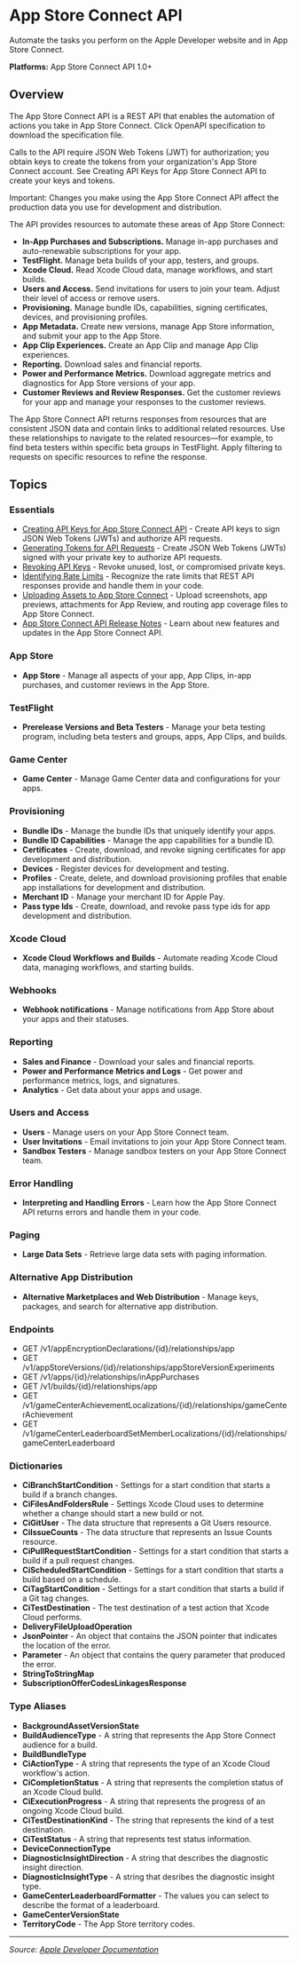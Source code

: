 # App Store Connect API

Automate the tasks you perform on the Apple Developer website and in App Store Connect.

**Platforms:** App Store Connect API 1.0+

## Overview

The App Store Connect API is a REST API that enables the automation of actions you take in App Store Connect. Click OpenAPI specification to download the specification file.

Calls to the API require JSON Web Tokens (JWT) for authorization; you obtain keys to create the tokens from your organization's App Store Connect account. See Creating API Keys for App Store Connect API to create your keys and tokens.

Important: Changes you make using the App Store Connect API affect the production data you use for development and distribution.

The API provides resources to automate these areas of App Store Connect:

- **In-App Purchases and Subscriptions.** Manage in-app purchases and auto-renewable subscriptions for your app.
- **TestFlight.** Manage beta builds of your app, testers, and groups.
- **Xcode Cloud.** Read Xcode Cloud data, manage workflows, and start builds.
- **Users and Access.** Send invitations for users to join your team. Adjust their level of access or remove users.
- **Provisioning.** Manage bundle IDs, capabilities, signing certificates, devices, and provisioning profiles.
- **App Metadata.** Create new versions, manage App Store information, and submit your app to the App Store.
- **App Clip Experiences.** Create an App Clip and manage App Clip experiences.
- **Reporting.** Download sales and financial reports.
- **Power and Performance Metrics.** Download aggregate metrics and diagnostics for App Store versions of your app.
- **Customer Reviews and Review Responses.** Get the customer reviews for your app and manage your responses to the customer reviews.

The App Store Connect API returns responses from resources that are consistent JSON data and contain links to additional related resources. Use these relationships to navigate to the related resources—for example, to find beta testers within specific beta groups in TestFlight. Apply filtering to requests on specific resources to refine the response.

## Topics

### Essentials
- [Creating API Keys for App Store Connect API](https://developer.apple.com/documentation/AppStoreConnectAPI/creating_api_keys_for_app_store_connect_api) - Create API keys to sign JSON Web Tokens (JWTs) and authorize API requests.
- [Generating Tokens for API Requests](https://developer.apple.com/documentation/AppStoreConnectAPI/generating_tokens_for_api_requests) - Create JSON Web Tokens (JWTs) signed with your private key to authorize API requests.
- [Revoking API Keys](https://developer.apple.com/documentation/AppStoreConnectAPI/revoking_api_keys) - Revoke unused, lost, or compromised private keys.
- [Identifying Rate Limits](https://developer.apple.com/documentation/AppStoreConnectAPI/identifying_rate_limits) - Recognize the rate limits that REST API responses provide and handle them in your code.
- [Uploading Assets to App Store Connect](https://developer.apple.com/documentation/AppStoreConnectAPI/uploading_assets_to_app_store_connect) - Upload screenshots, app previews, attachments for App Review, and routing app coverage files to App Store Connect.
- [App Store Connect API Release Notes](https://developer.apple.com/documentation/AppStoreConnectAPI/app_store_connect_api_release_notes) - Learn about new features and updates in the App Store Connect API.

### App Store
- **App Store** - Manage all aspects of your app, App Clips, in-app purchases, and customer reviews in the App Store.

### TestFlight
- **Prerelease Versions and Beta Testers** - Manage your beta testing program, including beta testers and groups, apps, App Clips, and builds.

### Game Center
- **Game Center** - Manage Game Center data and configurations for your apps.

### Provisioning
- **Bundle IDs** - Manage the bundle IDs that uniquely identify your apps.
- **Bundle ID Capabilities** - Manage the app capabilities for a bundle ID.
- **Certificates** - Create, download, and revoke signing certificates for app development and distribution.
- **Devices** - Register devices for development and testing.
- **Profiles** - Create, delete, and download provisioning profiles that enable app installations for development and distribution.
- **Merchant ID** - Manage your merchant ID for Apple Pay.
- **Pass type Ids** - Create, download, and revoke pass type ids for app development and distribution.

### Xcode Cloud
- **Xcode Cloud Workflows and Builds** - Automate reading Xcode Cloud data, managing workflows, and starting builds.

### Webhooks
- **Webhook notifications** - Manage notifications from App Store about your apps and their statuses.

### Reporting
- **Sales and Finance** - Download your sales and financial reports.
- **Power and Performance Metrics and Logs** - Get power and performance metrics, logs, and signatures.
- **Analytics** - Get data about your apps and usage.

### Users and Access
- **Users** - Manage users on your App Store Connect team.
- **User Invitations** - Email invitations to join your App Store Connect team.
- **Sandbox Testers** - Manage sandbox testers on your App Store Connect team.

### Error Handling
- **Interpreting and Handling Errors** - Learn how the App Store Connect API returns errors and handle them in your code.

### Paging
- **Large Data Sets** - Retrieve large data sets with paging information.

### Alternative App Distribution
- **Alternative Marketplaces and Web Distribution** - Manage keys, packages, and search for alternative app distribution.

### Endpoints
- GET /v1/appEncryptionDeclarations/{id}/relationships/app
- GET /v1/appStoreVersions/{id}/relationships/appStoreVersionExperiments
- GET /v1/apps/{id}/relationships/inAppPurchases
- GET /v1/builds/{id}/relationships/app
- GET /v1/gameCenterAchievementLocalizations/{id}/relationships/gameCenterAchievement
- GET /v1/gameCenterLeaderboardSetMemberLocalizations/{id}/relationships/gameCenterLeaderboard

### Dictionaries
- **CiBranchStartCondition** - Settings for a start condition that starts a build if a branch changes.
- **CiFilesAndFoldersRule** - Settings Xcode Cloud uses to determine whether a change should start a new build or not.
- **CiGitUser** - The data structure that represents a Git Users resource.
- **CiIssueCounts** - The data structure that represents an Issue Counts resource.
- **CiPullRequestStartCondition** - Settings for a start condition that starts a build if a pull request changes.
- **CiScheduledStartCondition** - Settings for a start condition that starts a build based on a schedule.
- **CiTagStartCondition** - Settings for a start condition that starts a build if a Git tag changes.
- **CiTestDestination** - The test destination of a test action that Xcode Cloud performs.
- **DeliveryFileUploadOperation**
- **JsonPointer** - An object that contains the JSON pointer that indicates the location of the error.
- **Parameter** - An object that contains the query parameter that produced the error.
- **StringToStringMap**
- **SubscriptionOfferCodesLinkagesResponse**

### Type Aliases
- **BackgroundAssetVersionState**
- **BuildAudienceType** - A string that represents the App Store Connect audience for a build.
- **BuildBundleType**
- **CiActionType** - A string that represents the type of an Xcode Cloud workflow's action.
- **CiCompletionStatus** - A string that represents the completion status of an Xcode Cloud build.
- **CiExecutionProgress** - A string that represents the progress of an ongoing Xcode Cloud build.
- **CiTestDestinationKind** - The string that represents the kind of a test destination.
- **CiTestStatus** - A string that represents test status information.
- **DeviceConnectionType**
- **DiagnosticInsightDirection** - A string that describes the diagnostic insight direction.
- **DiagnosticInsightType** - A string that desribes the diagnostic insight type.
- **GameCenterLeaderboardFormatter** - The values you can select to describe the format of a leaderboard.
- **GameCenterVersionState**
- **TerritoryCode** - The App Store territory codes.

---

*Source: [Apple Developer Documentation](https://developer.apple.com/documentation/AppStoreConnectAPI)*